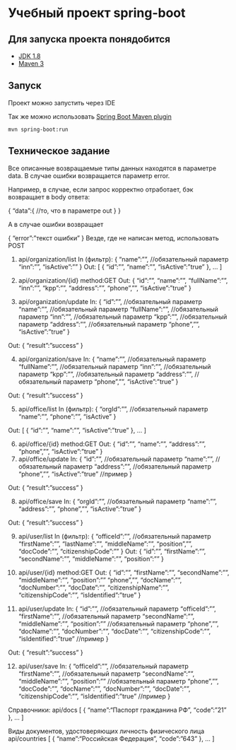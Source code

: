 # Учебный проект spring-boot

## Для запуска проекта понядобится 
- [JDK 1.8](http://www.oracle.com/technetwork/java/javase/downloads/jdk8-downloads-2133151.html)
- [Maven 3](https://maven.apache.org)

## Запуск

Проект можно запустить через IDE

Так же можно использовать [Spring Boot Maven plugin](https://docs.spring.io/spring-boot/docs/current/reference/html/build-tool-plugins-maven-plugin.html) 

```shell
mvn spring-boot:run
```

## Техническое задание 
Все описанные возвращаемые типы данных находятся в параметре data. В случае ошибки возвращается параметр error.

Например, в случае, если запрос корректно отработает, бэк возвращает в body ответа:

{
    “data”:{
        //то, что в параметре out
    }
}

А в случае ошибки возвращает 

{
    “error”:”текст ошибки”
}
Везде, где не написан метод, использовать POST

1. api/organization/list
In (фильтр):
{
  “name”:””, //обязательный параметр
  “inn”:””,
  “isActive”:””
}
Out:
[
  {
    “id”:””,
    “name”:””,
    “isActive”:”true”
  },
  ...
]

2. api/organization/{id}
method:GET
Out:
{
  “id”:””,
  “name”:””,
  “fullName”:””,
  “inn”:””,
  “kpp”:””,
  “address”:””,
  “phone”,””,
  “isActive”:”true”
}
3. api/organization/update
In:
{
  “id”:””, //обязательный параметр
  “name”:””, //обязательный параметр
  “fullName”:””, //обязательный параметр
  “inn”:””, //обязательный параметр
  “kpp”:””,  //обязательный параметр
  “address”:””, //обязательный параметр
  “phone”,””,
  “isActive”:”true”
}

Out:
{
    “result”:”success”
}



4. api/organization/save
In:
{
  “name”:””, //обязательный параметр
  “fullName”:””, //обязательный параметр
  “inn”:””, //обязательный параметр
  “kpp”:””, //обязательный параметр
  “address”:””, //обязательный параметр
  “phone”,””,
  “isActive”:”true”
}

Out:
{
    “result”:”success”
}

5. api/office/list
In (фильтр):
{
  “orgId”:””, //обязательный параметр
  “name”:””,
  “phone”:””,
  “isActive” 
}

Out:
[
  {
    “id”:””,
    “name”:””,
    “isActive”:”true”
  },
  ...
]

6. api/office/{id}
method:GET
Out:
{
  “id”:””,
  “name”:””,
  “address”:””,
  “phone”,””,
  “isActive”:”true”
}
7. api/office/update
In:
{
  “id”:””, //обязательный параметр
  “name”:””, //обязательный параметр
  “address”:””, //обязательный параметр
  “phone”,””,
  “isActive”:”true” //пример
}

Out:
{
    “result”:”success”
}

8. api/office/save
In:
{
  “orgId”:””, //обязательный параметр
  “name”:””,
  “address”:””,
  “phone”,””,
  “isActive”:”true”
}

Out:
{
    “result”:”success”
}

9. api/user/list
In (фильтр):
{
  “officeId”:””, //обязательный параметр
  “firstName”:””,
  “lastName”:””,
  “middleName”:””,
  “position”,””,
  “docCode”:””,
  “citizenshipCode”:””
}
Out:
{
  “id”:””,
  “firstName”:””,
  “secondName”:””,
  “middleName”:””,
  “position”:””
}

10. api/user/{id}
method:GET
Out:
{
  “id”:””,
  “firstName”:””,
  “secondName”:””,
  “middleName”:””,
  “position”:””
  “phone”,””,
  “docName”:””,
  “docNumber”:””,
  “docDate”:””,
  “citizenshipName”:””,
  “citizenshipCode”:””,
  “isIdentified”:”true”
}

11. api/user/update
In:
{
  “id”:””, //обязательный параметр
  “officeId”:””,
  “firstName”:””, //обязательный параметр
  “secondName”:””,
  “middleName”:””,
  “position”:”” //обязательный параметр
  “phone”,””,
  “docName”:””,
  “docNumber”:””,
  “docDate”:””,
  “citizenshipCode”:””,
  “isIdentified”:”true” //пример
}

Out:
{
    “result”:”success”
}

12. api/user/save
In:
{
  “officeId”:””, //обязательный параметр
  “firstName”:””, //обязательный параметр
  “secondName”:””,
  “middleName”:””,
  “position”:”” //обязательный параметр
  “phone”,””,
  “docCode”:””,
  “docName”:””,
  “docNumber”:””,
  “docDate”:””,
  “citizenshipCode”:””,
  “isIdentified”:”true” //пример
}

Справочники:
api/docs
[
  {
    “name”:“Паспорт гражданина РФ”,
    “code”:”21”
  },
  ...
]

Виды документов, удостоверяющих личность физического лица
api/countries
[
  {
    “name”:“Российская Федерация”,
    “code”:”643”
  },
  ...
]
